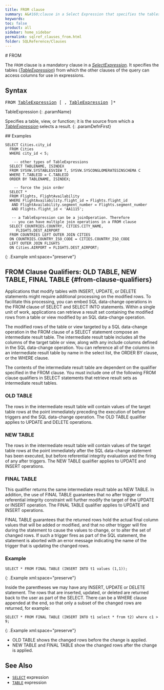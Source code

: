 ```yaml
---
title: FROM clause
summary: A&#160;clause in a Select Expression that specifies the tables from which the other clauses of the query can access columns for use in expressions.
keywords:
toc: false
product: all
sidebar: home_sidebar
permalink: sqlref_clauses_from.html
folder: SQLReference/Clauses
---
```

<section>
<div class="TopicContent" data-swiftype-index="true" markdown="1">
# FROM

The `FROM` clause is a mandatory clause in a
*[SelectExpression](sqlref_expressions_select.html).* It specifies the
tables (*[TableExpression](sqlref_expressions_table.html)*) from which
the other clauses of the query can access columns for use in
expressions.

## Syntax

<div class="fcnWrapperWide"><pre class="FcnSyntax">
FROM <a href="sqlref_expressions_table.html">TableExpression</a> [ , <a href="sqlref_expressions_table.html">TableExpression</a> ]*</pre>

</div>
<div class="paramList" markdown="1">
TableExpression
{: .paramName}

Specifies a table, view, or function; it is the source from which a
*[TableExpression](sqlref_expressions_table.html)* selects a result.
{: .paramDefnFirst}

</div>
## Examples

<div class="preWrapperWide" markdown="1">

    SELECT Cities.city_id
      FROM Cities
      WHERE city_id < 5;

        -- other types of TableExpressions
      SELECT TABLENAME, ISINDEX
      FROM SYSVW.SYSTABLESVIEW T, SYSVW.SYSCONGLOMERATESINSCHEMA C
      WHERE T.TABLEID = C.TABLEID
      ORDER BY TABLENAME, ISINDEX;

        -- force the join order
      SELECT *
      FROM Flights, FlightAvailability
      WHERE FlightAvailability.flight_id = Flights.flight_id
       AND FlightAvailability.segment_number = Flights.segment_number
       AND Flights.flight_id < 'AA1115';

       -- a TableExpression can be a joinOperation. Therefore
       -- you can have multiple join operations in a FROM clause
      SELECT COUNTRIES.COUNTRY, CITIES.CITY_NAME,
    	 FLIGHTS.DEST_AIRPORT
      FROM COUNTRIES LEFT OUTER JOIN CITIES
      ON COUNTRIES.COUNTRY_ISO_CODE = CITIES.COUNTRY_ISO_CODE
      LEFT OUTER JOIN FLIGHTS
      ON Cities.AIRPORT = FLIGHTS.DEST_AIRPORT;
{: .Example xml:space="preserve"}

</div>

## FROM Clause Qualifiers: OLD TABLE, NEW TABLE, FINAL TABLE  {#from-clause-qualifiers}

Applications that modify tables with INSERT, UPDATE, or DELETE statements might require additional processing on the modified rows. To facilitate this processing, you can embed SQL data-change operations in the FROM clause of SELECT and SELECT INTO statements. Within a single unit of work, applications can retrieve a result set containing the modified rows from a table or view modified by an SQL data-change operation.

The modified rows of the table or view targeted by a SQL data-change operation in the FROM clause of a SELECT statement compose an intermediate result table. The intermediate result table includes all the columns of the target table or view, along with any include columns defined in the SQL data-change operation. You can reference all of the columns in an intermediate result table by name in the select list, the ORDER BY clause, or the WHERE clause.

The contents of the intermediate result table are dependent on the qualifier specified in the FROM clause. You must include one of the following FROM clause qualifiers in SELECT statements that retrieve result sets as intermediate result tables.

### OLD TABLE

The rows in the intermediate result table will contain values of the target table rows at the point immediately preceding the execution of before triggers and the SQL data-change operation. The OLD TABLE qualifier applies to UPDATE and DELETE operations.

### NEW TABLE

The rows in the intermediate result table will contain values of the target table rows at the point immediately after the SQL data-change statement has been executed, but before referential integrity evaluation and the firing of any after triggers. The NEW TABLE qualifier applies to UPDATE and INSERT operations.

### FINAL TABLE

This qualifier returns the same intermediate result table as NEW TABLE. In addition, the use of FINAL TABLE guarantees that no after trigger or referential integrity constraint will further modify the target of the UPDATE or INSERT operation. The FINAL TABLE qualifier applies to UPDATE and INSERT operations.

FINAL TABLE guarantees that the returned rows hold the actual final column values that will be added or modified, and that no other trigger will fire during the statement to cause the values to change, or to alter the set of changed rows. If such a trigger fires as part of the SQL statement, the statement is aborted with an error message indicating the name of the trigger that is updating the changed rows.

### Example

<div class="preWrapperWide" markdown="1">

    SELECT * FROM FINAL TABLE (INSERT INTO t1 values (1,1));
{: .Example xml:space="preserve"}



Inside the parentheses we may have any INSERT, UPDATE or DELETE statement. The rows that are inserted, updated, or deleted are returned back to the user as part of the SELECT. There can be a WHERE clause appended at the end, so that only a subset of the changed rows are returned, for example:

<div class="preWrapperWide" markdown="1">

    SELECT * FROM FINAL TABLE (INSERT INTO t1 select * from t2) where c1 > 9;
{: .Example xml:space="preserve"}


* OLD TABLE shows the changed rows before the change is applied.
* NEW TABLE and FINAL TABLE show the changed rows after the change is applied.


## See Also

* [`SELECT`](sqlref_expressions_select.html) expression
* [`TABLE`](sqlref_expressions_table.html) expression

</div>
</section>
